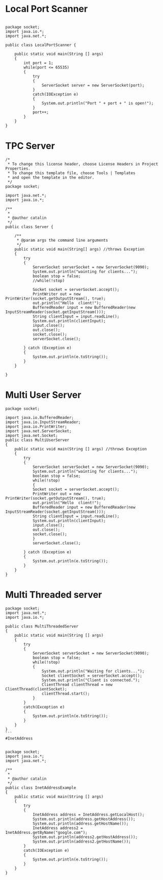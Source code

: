 # Local Port Scanner
```

package socket;
import java.io.*;
import java.net.*;

public class LocalPortScanner {
    
    public static void main(String [] args)
    {
        int port = 1;
        while(port <= 65535)
        {
            try
            {
                ServerSocket server = new ServerSocket(port);
            }
            catch(IOException e)
            {
                System.out.println("Port " + port + " is open!");
            }
            port++;
        }
    }
}

```

# TPC Server

```
/*
 * To change this license header, choose License Headers in Project Properties.
 * To change this template file, choose Tools | Templates
 * and open the template in the editor.
 */
package socket;

import java.net.*;
import java.io.*;

/**
 *
 * @author catalin
 */
public class Server {

    /**
     * @param args the command line arguments
     */
    public static void main(String[] args) //throws Exception
    {   
        try
        {
            ServerSocket serverSocket = new ServerSocket(9090);
            System.out.println("wainting for clients...");
            boolean stop = false;
            //while(!stop)
            
            Socket socket = serverSocket.accept();
            PrintWriter out = new PrintWriter(socket.getOutputStream(), true);
            out.println("Hello  client!");
            BufferedReader input = new BufferedReader(new InputStreamReader(socket.getInputStream()));
            String clientInput = input.readLine();
            System.out.println(clientInput);
            input.close();
            out.close();
            socket.close();
            serverSocket.close();
            
        } catch (Exception e)
        {
            System.out.println(e.toString());
        }
    }
    
}
```
# Multi User Server
```
package socket;

import java.io.BufferedReader;
import java.io.InputStreamReader;
import java.io.PrintWriter;
import java.net.ServerSocket;
import java.net.Socket;
public class MultiUserServer 
{
    public static void main(String [] args) //throws Exception
    {
        try
        {
            ServerSocket serverSocket = new ServerSocket(9090);
            System.out.println("wainting for clients...");
            boolean stop = false;
            while(!stop)
            {
            Socket socket = serverSocket.accept();
            PrintWriter out = new PrintWriter(socket.getOutputStream(), true);
            out.println("Hello  client!");
            BufferedReader input = new BufferedReader(new InputStreamReader(socket.getInputStream()));
            String clientInput = input.readLine();
            System.out.println(clientInput);
            input.close();
            out.close();
            socket.close();
            } 
            serverSocket.close();
            
        } catch (Exception e)
        {
            System.out.println(e.toString());
        }
    }   
}
```
# Multi Threaded server

````
package socket;
import java.net.*;
import java.io.*;

public class MultiThreadedServer 
{
    public static void main(String [] args)
    {
        try
        {
            ServerSocket serverSocket = new ServerSocket(9090);
            boolean stop = false;
            while(!stop)
            {
                System.out.println("Waiting for clients...");
                Socket clientSocket = serverSocket.accept();
                System.out.println("Client is connected.");
                ClientThread clientThread = new ClientThread(clientSocket);
                clientThread.start();
            }
        }
        catch(Exception e)
        {
            System.out.println(e.toString());
        }
    }
}
```
#InetAddress


package socket;
import java.io.*;
import java.net.*;

/**
 *
 * @author catalin
 */
public class InetAddressExample 
{
    public static void main(String [] args)
    {
        try
        {
            InetAddress address = InetAddress.getLocalHost();
            System.out.println(address.getHostAddress());
            System.out.println(address.getHostName());
            InetAddress address2 = InetAddress.getByName("google.com");
            System.out.println(address2.getHostAddress());
            System.out.println(address2.getHostName());
        }
        catch(IOException e)
        {
            System.out.println(e.toString());
        }
    }
}
